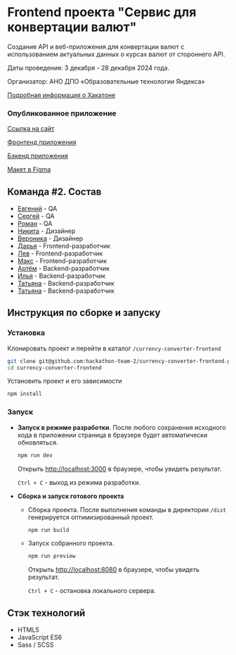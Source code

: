 # Frontend проекта "Сервис для конвертации валют"

Создание API и веб-приложения для конвертации валют с использованием актуальных данных о курсах валют от стороннего API.

Даты проведения: 3 декабря - 28 декабря 2024 года.

Организатор: АНО ДПО «Образовательные технологии Яндекса»

[Подробная информация о Хакатоне](https://docs.google.com/document/d/1nQz2IvNutPv28m0HGASbrWm13tV1RCPeAaySq19uk1w/edit?tab=t.0)

### Опубликованное приложение

[Ссылка на сайт](https://currency-converter-livid-alpha.vercel.app/)

[Фронтенд приложения](https://github.com/hackathon-team-2/currency-converter-frontend)

[Бэкенд приложения](https://github.com/hackathon-team-2/currency-converter-backend)

[Макет в Figma](https://www.figma.com/design/PHxF5BGFK2kv0NvCDQu1xE/%D0%9A%D0%BE%D0%BD%D0%B2%D0%B5%D1%80%D1%82%D0%B5%D1%80?node-id=1-3&t=hhRhzISQrox11Nxz-0)

## Команда #2. Состав

- [Евгений](https://t.me/E_Melnyk88) - QA
- [Сергей](https://t.me/SergueyQAengineer) - QA
- [Роман](https://t.me/r0meo_1) - QA
- [Никита](https://t.me/usermemme) - Дизайнер
- [Вероника](https://t.me/veronikagrineva) - Дизайнер
- [Дарья](https://t.me/darht_vadr) - Frontend-разработчик
- [Лев](https://t.me/LaskaYolo) - Frontend-разработчик
- [Макс](https://t.me/MaxRMNK) - Frontend-разработчик
- [Артём](https://t.me/artemmikh) - Backend-разработчик
- [Илья](https://t.me/Weddell_Den) - Backend-разработчик
- [Татьяна](https://t.me/tbelyashnikova) - Backend-разработчик
- [Татьяна](https://t.me/tatiana_ssharova) - Backend-разработчик

## Инструкция по сборке и запуску

### Установка

Клонировать проект и перейти в каталог `/currency-converter-frontend`

```bash
git clone git@github.com:hackathon-team-2/currency-converter-frontend.git
cd currency-converter-frontend
```

Установить проект и его зависимости

```bash
npm install
```

### Запуск

* **Запуск в режиме разработки**. После любого сохранения исходного кода в приложении страница в браузере будет автоматически обновляться.

  ```bash
  npm run dev
  ```

  Открыть [http://localhost:3000](http://localhost:3000) в браузере, чтобы увидеть результат.

  `Ctrl + C` - выход из режима разработки.

* **Сборка и запуск готового проекта**
  - Сборка проекта. После выполнения команды в директории `/dist` генерируется оптимизированный проект.

    ```bash
    npm run build
    ```

  - Запуск собранного проекта.

    ```bash
    npm run preview
    ```

    Открыть [http://localhost:8080](http://localhost:8080) в браузере, чтобы увидеть результат.

    `Ctrl + C` - остановка локального сервера.

## Стэк технологий

- HTML5
- JavaScript ES6
- Sass / SCSS
